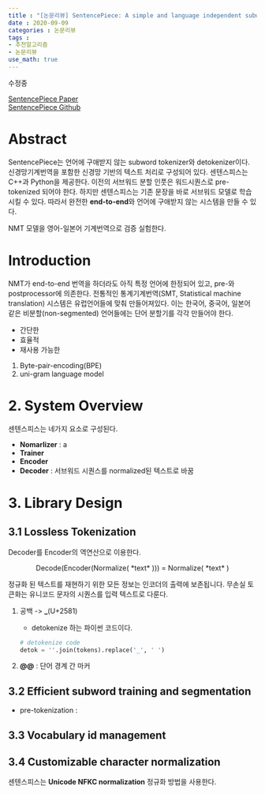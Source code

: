 ```yaml
---
title : "[논문리뷰] SentencePiece: A simple and language independent subword tokenizer and detokenizer for Neural Text Processing"
date : 2020-09-09
categories : 논문리뷰
tags :
- 추천알고리즘
- 논문리뷰
use_math: true
---
```


수정중

[SentencePiece Paper](https://arxiv.org/pdf/1808.06226.pdf)    
[SentencePiece Github](https://github.com/google/sentencepiece/)



# Abstract

SentencePiece는 언어에 구애받지 않는 subword tokenizer와 detokenizer이다. 신경망기계번역을 포함한 신경망 기반의 텍스트 처리로 구성되어 있다.
센텐스피스는 C++과 Python을 제공한다. 이전의 서브워드 분할 인풋은 워드시퀀스로 pre-tokenized 되어야 한다. 하지만 센텐스피스는 기존 문장을 바로 서브워드 모델로 학습시킬 수 있다. 따라서 완전한 **end-to-end**와 언어에 구애받지 않는 시스템을 만들 수 있다. 

NMT 모델을 영어-일본어 기계번역으로 검증 실험한다. 



# Introduction

NMT가 end-to-end 번역을 하더라도 아직 특정 언어에 한정되어 있고, pre-와 postprocessor에 의존한다. 전통적인 통계기계번역(SMT, Statistical machine translation) 시스템은 유럽언어들에 맞춰 만들어져있다. 이는 한국어, 중국어, 일본어 같은 비분할(non-segmented) 언어들에는 단어 분할기를 각각 만들어야 한다. 

- 간단한
- 효율적
- 재사용 가능한

1. Byte-pair-encoding(BPE)
2. uni-gram language model



# 2. System Overview

센텐스피스는 네가지 요소로 구성된다.

- **Nomarlizer** : a 
- **Trainer**
- **Encoder**
- **Decoder** : 서브워드 시퀀스를 normalized된 텍스트로 바꿈




# 3. Library Design

## 3.1 Lossless Tokenization

Decoder를 Encoder의 역연산으로 이용한다.
<center>
   Decode(Encoder(Normalize( *text* ))) = Normalize( *text* )
</center>  

정규화 된 텍스트를 재현하기 위한 모든 정보는 인코더의 출력에 보존됩니다. 무손실 토큰화는 유니코드 문자의 시퀀스를 입력 텍스트로 다룬다. 

1. 공백 -> **\_**(U+2581)
      - detokenize 하는 파이썬 코드이다.
      ~~~python
      # detokenize code
      detok = ''.join(tokens).replace('_', ' ')
      ~~~

2. **\@\@** : 단어 경계 간 마커



## 3.2 Efficient subword training and segmentation

- pre-tokenization : 




## 3.3 Vocabulary id management




## 3.4 Customizable character normalization

센텐스피스는 **Unicode NFKC normalization** 정규화 방법을 사용한다.
